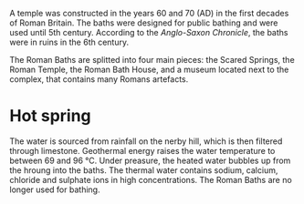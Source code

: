 A temple was constructed in the years 60 and 70 (AD) in the first decades of Roman Britain. The baths were designed for public bathing and were used until 5th century. According to the *Anglo-Saxon Chronicle*, the baths were in ruins in the 6th century.

The Roman Baths are splitted into four main pieces: the Scared Springs, the Roman Temple, the Roman Bath House, and a museum located next to the complex, that contains many Romans artefacts. 

# Hot spring

The water is sourced from rainfall on the nerby hill, which is then filtered through limestone. Geothermal energy raises the water temperature to between 69 and 96 °C. Under preasure, the heated water bubbles up from the hroung into the baths. The thermal water contains sodium, calcium, chloride and sulphate ions in high concentrations. The Roman Baths are no longer used for bathing.